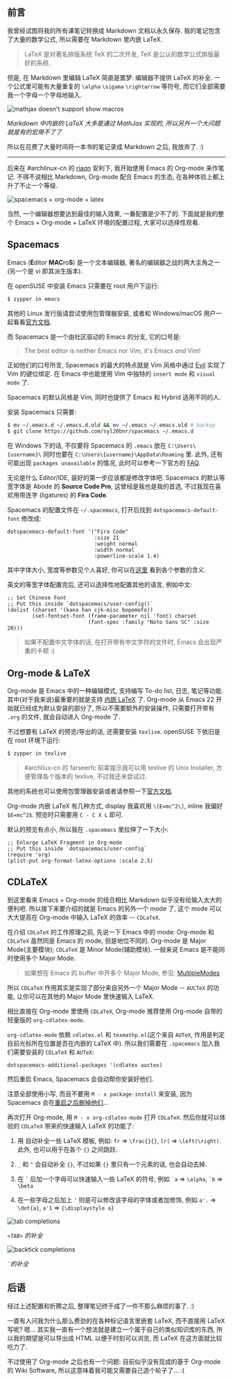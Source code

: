 ## 前言

我曾经试图将我的所有课笔记转换成 Markdown 文档以永久保存.
我的笔记包含了大量的数学公式, 所以需要在 Markdown 里内嵌 LaTeX.

> LaTeX 是对著名排版系统 TeX 的二次开发, TeX 是公认的数学公式排版最好的系统.

但是, 在 Markdown 里编辑 LaTeX 简直是噩梦: 编辑器不提供 LaTeX 的补全.
一个公式里可能有大量重复的 `\alpha` `\sigama` `\rightarrow` 等符号, 而它们全部需要我一个字母一个字母地输入.

![mathjax doesn't support show macros](https://c1.staticflickr.com/5/4026/35586235096_957455b2a9_o.png)

_Markdown 中内嵌的 LaTeX 大多是通过 MathJax 实现的, 所以另外一个大问题就是有的宏用不了了_

所以在花费了大量时间将一本书的笔记录成 Markdown 之后, 我放弃了. :)

---

后来在 #archlinux-cn 的 [riaqn](https://twitter.com/riaqn0) 安利下, 我开始使用 Emacs 的 Org-mode 来作笔记.
不得不说相比 Markdown, Org-mode 配合 Emacs 的生态, 在各种体验上都上升了不止一个等级.

![spacemacs + org-mode + latex](https://c1.staticflickr.com/5/4102/35238943780_858e7994a5_o.png)

当然, 一个编辑器想要达到最佳的输入效果, 一番配置是少不了的. 下面就是我的整个 Emacs + Org-mode + LaTeX 环境的配置过程, 大家可以选择性观看.

## Spacemacs

Emacs (**E**ditor **MAC**ro**S**) 是一个文本编辑器, 著名的编辑器之战的两大主角之一 (另一个是 vi 即其派生版本).

在 openSUSE 中安装 Emacs 只需要在 root 用户下运行:

```bash
$ zypper in emacs
```

其他的 Linux 发行版请尝试使用包管理器安装, 或者和 Windows/macOS 用户一起看看[官方文档](https://www.gnu.org/software/emacs/download.html).

而 Spacemacs 是一个由社区驱动的 Emacs 的分支, 它的口号是:

> The best editor is neither Emacs nor Vim, it's Emacs _and_ Vim!

正如他们的口号所言, Spacemacs 的最大的特点就是 Vim 风格中通过 [Evil](https://www.emacswiki.org/emacs/Evil) 实现了 Vim 的键位绑定.
在 Emacs 中也能使用 Vim 中独特的 `insert mode` 和 `visual mode` 了.

Spacemacs 的默认风格是 Vim, 同时也提供了 Emacs 和 Hybrid 适用不同的人.

安装 Spacemacs 只需要:

```bash
$ mv ~/.emacs.d ~/.emacs.d.old && mv ~/.emacs ~/.emacs.old # backup
$ git clone https://github.com/syl20bnr/spacemacs ~/.emacs.d
```

在 Windows 下的话, 不仅要将 Spacemacs 的 `.emacs` 放在 `C:\Users\{username}\` 同时也要在 `C:\Users\{username}\AppData\Roaming` 里.
此外, 还有可能出现 `packages unavailable` 的情况, 此时可以参考一下官方的 [FAQ](https://github.com/syl20bnr/spacemacs/blob/master/doc/FAQ.org#why-are-all-packages-unavailable).

无论是什么 Editor/IDE, 装好的第一步应该都是修改字体吧.
Spacemacs 的默认等宽字体是 Abode 的 **Source Code Pro**, 这曾经是我也是我的首选, 不过我现在喜欢用带连字 (ligatures) 的 **Fira Code**.

Spacemacs 的配置文件在 `~/.spacemacs`, 打开后找到 `dotspacemacs-default-font` 修改成:

```elisp
dotspacemacs-default-font '("Fira Code"
                            :size 21
                            :weight normal
                            :width normal
                            :powerline-scale 1.4)
```

其中字体大小, 宽度等参数见个人喜好, 你可以在[这里](https://github.com/syl20bnr/spacemacs/blob/master/doc/DOCUMENTATION.org#font) 看到各个参数的含义.

英文的等宽字体配置完后, 还可以选择性地配置其他的语言, 例如中文:

```elisp
;; Set Chinese Font
;; Put this inside `dotspacemacs/user-config()`
(dolist (charset '(kana han cjk-misc bopomofo))
        (set-fontset-font (frame-parameter nil 'font) charset
                          (font-spec :family "Noto Sans SC" :size 20)))
```

> 如果不配置中文字体的话, 在打开带有中文字符的文件时, Emacs 会出现严重的卡顿 :(

## Org-mode & LaTeX

Org-mode 是 Emacs 中的一种编辑模式, 支持编写 To-do list, 日志, 笔记等功能. 其中(对于我来说)最重要的就是支持 [内嵌 LaTeX](http://orgmode.org/manual/Embedded-LaTeX.html) 了.
Org-mode 从 Emacs 22 开始就已经成为默认安装的部分了, 所以不需要额外的安装操作, 只需要打开带有 `.org` 的文件, 就会自动进入 Org-mode 了.

不过想要有 LaTeX 的预览/导出的话, 还需要安装 `texlive`. openSUSE 下依旧是在 root 环境下运行:

```bash
$ zypper in texlive
```

> \#archliux-cn 的 farseerfc 前辈提示我可以用 texlive 的 Unix Installer, 方便管理各个版本的 texlive, 不过我还未尝试过.

其他的系统也可以使用包管理器安装或者请参照一下[官方文档](https://www.tug.org/texlive/).

Org-mode 内嵌 LaTeX 有几种方式, display 我喜欢用 `\[E=mc^2\]`, inline 我偏好 `$E=mc^2$`. 预览时只需要用 `C - C X L` 即可.

默认的预览有点小, 所以我在 `.spacemacs` 里拉伸了一下大小:

```elisp
;; Enlarge LaTeX Fragment in Org-mode
;; Put this inside `dotspacemacs/user-config`
(require 'org)
(plist-put org-format-latex-options :scale 2.5)
```

## CDLaTeX

到这里看来 Emacs + Org-mode 的组合相比 Markdown 似乎没有给输入太大的便利吧.
所以接下来要介绍的就是 Emacs 的另外一个 mode 了, 这个 mode 可以大大提高在 Org-mode 中输入 LaTeX 的效率 -- `CDLaTeX`.

在介绍 `CDLaTeX` 的工作原理之前, 先说一下 Emacs 中的 mode:
Org-mode 和 `CDLaTeX` 虽然同是 Emacs 的 mode, 但是地位不同的.
Org-mode 是 Major Mode(主要模块); `CDLaTeX` 是 Minor Mode(辅助模块). 一般来说 Emacs 是不能同时使用多个 Major Mode.

> 如果想在 Emacs 的 buffer 中开多个 Major Mode, 参见: [MultipleModes](https://www.emacswiki.org/emacs/MultipleModes)

所以 `CDLaTeX` 作用其实是实现了部分来自另外一个 Major Mode -- `AUCTeX` 的功能, 让你可以在其他的 Major Mode 里快速输入 LaTeX.

相比直接在 Org-mode 里使用 `CDLaTeX`, Org-mode 推荐使用 Org-mode 自带的轻量版的 `org-cdlatex-mode`.

`org-cdlatex-mode` 依赖 `cdlatex.el` 和 `texmathp.el`(这个来自 `AUTeX`, 作用是判定目前光标所在位置是否在内嵌的 LaTeX 中).
所以我们需要在 `.spacemacs` 加入我们需要安装的 `CDLaTeX` 和 `AUTeX`:

```elisp
dotspacemacs-additional-packages '(cdlatex auctex)
```

然后重启 Emacs, Spacemacs 会自动帮你安装好他们.

注意全部使用小写, 而且不要用 `M - x package-install` 来安装, 因为 Spacemacs 会在[重启之后删掉他们](https://github.com/syl20bnr/spacemacs/blob/master/doc/FAQ.org#why-are-packages-installed-with-package-install-automatically-deleted-by-spacemacs-when-it-boots)...

再次打开 Org-mode, 用 `M - x org-cdlatex-mode` 打开 `CDLaTeX`. 然后你就可以体验的 `CDLaTeX` 带来的快速输入 LaTeX 的功能了:

1.  用 <TAB> 自动补全一些 LaTeX 模板, 例如: `fr` => `\frac{}{}`, `lr(` => `\left(\right)`. 此外, <TAB> 也可以用于在各个 `{}` 之间跳跃.

2.  `_` 和 `^` 会自动补全 `{}`, 不过如果 `{}` 里只有一个元素的话, 也会自动去掉.

3.  在 `` ` `` 后加一个字母可以快速输入一些 LaTeX 的符号, 例如 `` `a `` => `\alpha`, `` `b `` => `\beta`

4.  在一些字母之后加上 `'` 则是可以修改该字母的字体或者加修饰, 例如 `a'.` => `\dot{a}`, `a'1` => `{\displaystyle a}`

![tab completions](https://c1.staticflickr.com/5/4068/35625649445_ed1143f084_o.png)

_`<TAB>` 的补全_

![backtick completions](https://c1.staticflickr.com/5/4011/35586234806_7a9c27dbee_o.png)

_`` ` ``的补全_

## 后语

经过上述配置和折腾之后, 整理笔记终于成了一件不那么麻烦的事了. :)

一直有人问我为什么那么费劲的在各种标记语言里嵌套 LaTeX, 而不直接用 LaTeX 写呢? 嗯... 其实我一直有一个想法就是建立一个属于自己的类似知识库的东西, 所以我的期望是可以导出成 HTML 以便于时刻可以浏览, 而 LaTeX 在这方面就比较吃力了.

不过使用了 Org-mode 之后也有一个问题: 目前似乎没有现成的基于 Org-mode 的 Wiki Software, 所以这意味着我可能又需要自己造个轮子了... :(
